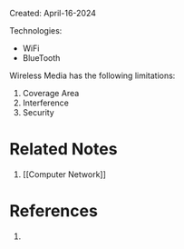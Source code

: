 Created: April-16-2024

Technologies:

- WiFi
- BlueTooth

Wireless Media has the following limitations:

1. Coverage Area
2. Interference
3. Security

# Related Notes

1. [[Computer Network]]
# References

1. 